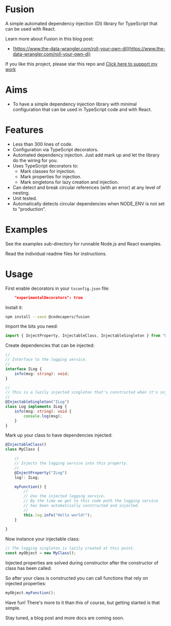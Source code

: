 # Fusion

A simple automated dependency injection (DI) library for TypeScript that can be used with React.

Learn more about Fusion in this blog post:
- [https://www.the-data-wrangler.com/roll-your-own-di](https://www.the-data-wrangler.com/roll-your-own-di)

If you like this project, please star this repo and [Click here to support my work](https://www.codecapers.com.au/about#support-my-work)


# Aims

- To have a simple dependency injection library with minimal configuration that can be used in TypeScript code and with React.

# Features

- Less than 300 lines of code.
- Configuration via TypeScript decorators.
- Automated dependency injection. Just add mark up and let the library do the wiring for you.
- Uses TypeScript decorators to:
    - Mark classes for injection.
    - Mark properties for injection.
    - Mark singletons for lazy creation and injection.
- Can detect and break circular references (with an error) at any level of nesting.
- Unit tested.
- Automatically detects circular dependencies when NODE_ENV is not set to "production".

# Examples

See the examples sub-directory for runnable Node.js and React examples.

Read the individual readme files for instructions.

# Usage

First enable decorators in your `tsconfig.json` file:

```json
    "experimentalDecorators": true
```

Install it:

```bash
npm install --save @codecapers/fusion
```

Import the bits you need:

```typescript
import { InjectProperty, InjectableClass, InjectableSingleton } from "@codecapers/fusion";
```

Create dependencies that can be injected:

```typescript
//
// Interface to the logging service.
//
interface ILog {
    info(msg: string): void;
}

//
// This is a lazily injected singleton that's constructed when it's injected.
//
@InjectableSingleton("ILog")
class Log implements ILog {
    info(msg: string): void {
        console.log(msg);
    }
}
```

Mark up your class to have dependencies injected:

```typescript
@InjectableClass()
class MyClass {

    //
    // Injects the logging service into this property.
    //
    @InjectProperty("ILog")
    log!: ILog;

    myFunction() {
        //
        // Use the injected logging service.
        // By the time we get to this code path the logging service 
        // has been automatically constructed and injected.
        //
        this.log.info("Hello world!");
    }
    
}
```

Now instance your injectable class:

```typescript
// The logging singleton is lazily created at this point.
const myObject = new MyClass(); 
```

Injected properties are solved during constructor after the constructor of class has been called.

So after your class is constructed you can call functions that rely on injected properties:

```typescript
myObject.myFunction();
```

Have fun! There's more to it than this of course, but getting started is that simple.

Stay tuned, a blog post and more docs are coming soon.

